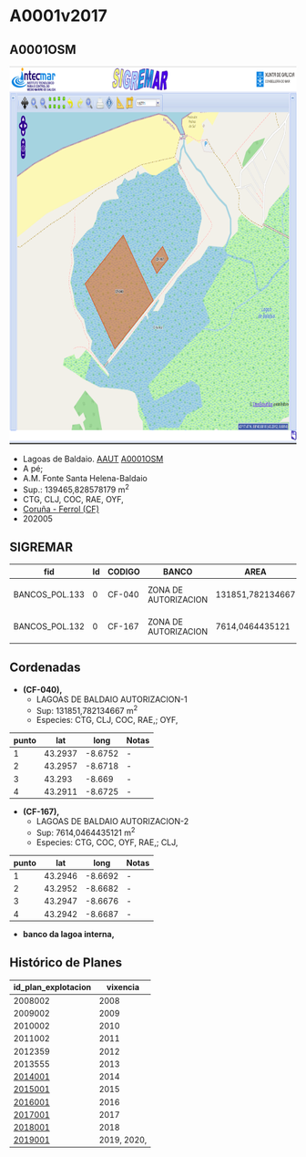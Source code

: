 
# A0001v2017

## A0001OSM


<img src="https://raw.githubusercontent.com/galirema/galirema-notas/gh-pages/en/pages/uploads/images/A0001OSM.png" alt="A0001v2017" width="824" height="663">


* Lagoas de Baldaio. [AAUT](ZonasDeProduccionAAUT.md) [A0001OSM](http://u.osmfr.org/m/250411/)
* A pé;
* A.M. Fonte Santa Helena-Baldaio
* Sup.: 139465,828578179 m<sup>2</sup>
* CTG, CLJ, COC, RAE, OYF,
* [Coruña - Ferrol (CF)](zp-CF.md)
* 202005




## SIGREMAR

|fid|Id|CODIGO|BANCO|AREA|ZONA|CONFRARIA|REXIMEN|MODALIDADE|PROVINCIA|ESP\_OBXET|ESP_SECUND|X|Y
|---|--|------|-----|----|----|---------|-------|----------|---------|---------|----------|-|-|
|BANCOS_POL.133|0|CF-040|ZONA DE AUTORIZACION|131851,782134667|LAGOAS DE BALDAIO|AM BALDAIO|AUTORIZACION|PE|A CORUÑA|CTG, CLJ, COC, RAE,|OYF,|526597.0|4793448.0|
|BANCOS_POL.132|0|CF-167|ZONA DE AUTORIZACION|7614,0464435121|LAGOAS DE BALDAIO|AM BALDAIO|AUTORIZACION|PE|A CORUÑA|CTG, COC, OYF, RAE,|CLJ,|526898.0|4793594.0|




## Cordenadas

* __(CF-040),__
	* LAGOAS DE BALDAIO AUTORIZACION-1
	* Sup: 131851,782134667 m<sup>2</sup>
	* Especies: CTG, CLJ, COC, RAE,; OYF,

|punto|lat|long|Notas|
|-----|---|----|-----|
|1|43.2937|-8.6752|-|
|2|43.2957|-8.6718|-|
|3|43.293|-8.669|-|
|4|43.2911|-8.6725|-|



* __(CF-167),__
	* LAGOAS DE BALDAIO AUTORIZACION-2
	* Sup: 7614,0464435121 m<sup>2</sup>
	* Especies: CTG, COC, OYF, RAE,; CLJ,

|punto|lat|long|Notas|
|-----|---|----|-----|
|1|43.2946|-8.6692|-|
|2|43.2952|-8.6682|-|
|3|43.2947|-8.6676|-|
|4|43.2942|-8.6687|-|



* __banco da lagoa interna,__




## Histórico de Planes

|id_plan_explotacion|vixencia|
|-------------------|--------|
|2008002|2008|
|2009002|2009|
|2010002|2010|
|2011002|2011|
|2012359|2012|
|2013555|2013|
|[2014001](http://www.galiciamarineira.info/content/pexma2014AAUT001)|2014|
|[2015001](http://www.galiciamarineira.info/content/pexma2015AAUT001)|2015|
|[2016001](http://www.galiciamarineira.info/content/pexma2016AAUT001)|2016|
|[2017001](https://galirema.wikia.org/es/wiki/Pexma2017AAUT001)|2017|
|[2018001](https://galirema.wikia.org/es/wiki/Pexma2018AAUT001)|2018|
|[2019001](https://galirema.wikia.org/es/wiki/Pexma2019AAUT001)|2019, 2020,|


